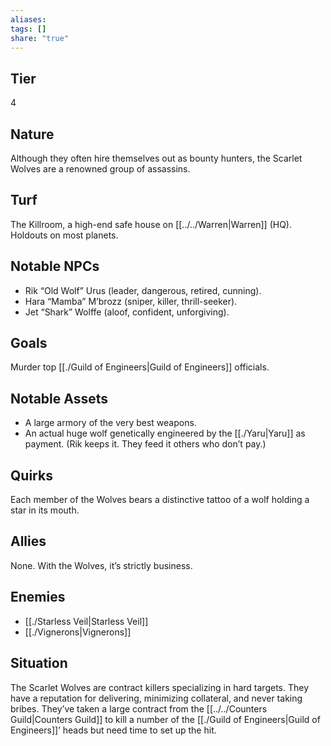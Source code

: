 ```yaml
---
aliases: 
tags: []
share: "true"
---
```

## Tier
4

## Nature
Although they often hire themselves out as bounty hunters, the Scarlet Wolves are a renowned group of assassins.

## Turf
The Killroom, a high-end safe house on [[../../Warren|Warren]] (HQ). Holdouts on most planets.

## Notable NPCs
- Rik “Old Wolf” Urus (leader, dangerous, retired, cunning).
- Hara “Mamba” M’brozz (sniper, killer, thrill-seeker).
- Jet “Shark” Wolffe (aloof, confident, unforgiving).

## Goals
Murder top [[./Guild of Engineers|Guild of Engineers]] officials.

## Notable Assets
- A large armory of the very best weapons.
- An actual huge wolf genetically engineered by the [[./Yaru|Yaru]] as payment. (Rik keeps it. They feed it others who don’t pay.)

## Quirks
Each member of the Wolves bears a distinctive tattoo of a wolf holding a star in its mouth.

## Allies
None. With the Wolves, it’s strictly business.

## Enemies
- [[./Starless Veil|Starless Veil]]
- [[./Vignerons|Vignerons]]

## Situation
The Scarlet Wolves are contract killers specializing in hard targets. They have a reputation for delivering, minimizing collateral, and never taking bribes. They’ve taken a large contract from the [[../../Counters Guild|Counters Guild]] to kill a number of the [[./Guild of Engineers|Guild of Engineers]]’ heads but need time to set up the hit.
